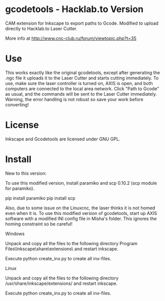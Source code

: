 gcodetools - Hacklab.to Version
==========

CAM extension for Inkscape to export paths to Gcode. Modified to upload directly to Hacklab.to Laser Cutter.

More info at http://www.cnc-club.ru/forum/viewtopic.php?t=35

Use
==========

This works exactly like the original gcodetools, except after generating the .ngc file it uploads it to the Laser Cutter and starts cutting immediately. To use, make sure the laser controller is turned on, AXIS is open, and both computers are connected to the local area network. Click "Path to Gcode" as usual, and the commands will be sent to the Laser Cutter immediately. Warning, the error handling is not robust so save your work before converting!



License
==========
Inkscape and Gcodetools are licensed under GNU GPL.



Install
==========

New to this version:

To use this modified version, install paramiko and scp 0.10.2 (scp module for paramiko).

pip install paramiko
pip install scp

Also, due to some issue on the Linuxcnc, the laser thinks it is not homed even when it is. To use this modified version of gcodetools, start up AXIS software with a modified INI config file in Misha's folder. This ignores the homing constraint so be careful!

Windows

Unpack and copy all the files to the following directory Program Files\Inkscape\share\extensions\ and restart inkscape.

Execute python create_inx.py to create all inx-files.

Linux

Unpack and copy all the files to the following directory /usr/share/inkscape/extensions/ and restart inkscape.

Execute python create_inx.py to create all inx-files.
